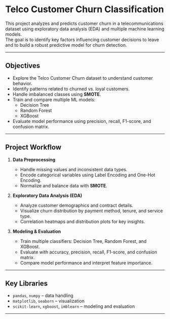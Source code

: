 # Telco Customer Churn Classification  

This project analyzes and predicts customer churn in a telecommunications dataset using exploratory data analysis (EDA) and multiple machine learning models.  
The goal is to identify key factors influencing customer decisions to leave and to build a robust predictive model for churn detection.

---

## Objectives  
- Explore the Telco Customer Churn dataset to understand customer behavior.  
- Identify patterns related to churned vs. loyal customers.  
- Handle imbalanced classes using **SMOTE**.  
- Train and compare multiple ML models:  
  - Decision Tree  
  - Random Forest  
  - XGBoost  
- Evaluate model performance using precision, recall, F1-score, and confusion matrix.

---

## Project Workflow  

1. **Data Preprocessing**  
   - Handle missing values and inconsistent data types.  
   - Encode categorical variables using Label Encoding and One-Hot Encoding.  
   - Normalize and balance data with **SMOTE**.

2. **Exploratory Data Analysis (EDA)**  
   - Analyze customer demographics and contract details.  
   - Visualize churn distribution by payment method, tenure, and service type.  
   - Correlation heatmaps and distribution plots for key insights.

3. **Modeling & Evaluation**  
   - Train multiple classifiers: Decision Tree, Random Forest, and XGBoost.  
   - Evaluate with accuracy, precision, recall, F1-score, and confusion matrix.  
   - Compare model performance and interpret feature importance.

---

## Key Libraries  
- `pandas`, `numpy` – data handling  
- `matplotlib`, `seaborn` – visualization  
- `scikit-learn`, `xgboost`, `imblearn` – modeling and evaluation  

---


